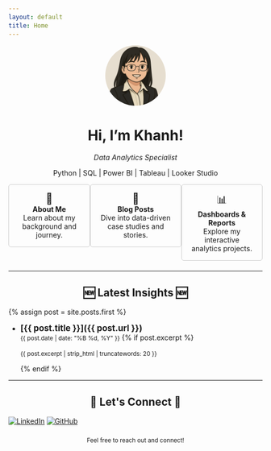 ```yaml
---
layout: default
title: Home
---
```


<div align="center">
  <img src="/assets/images/github_profilepic.png" alt="Khanh's profile photo" width="120" style="border-radius: 100%;"/>
  <h1>Hi, I’m Khanh!</h1>
  <p><em>Data Analytics Specialist</em></p>
  <p>Python | SQL | Power BI | Tableau | Looker Studio </p>
</div>


<div style="display: flex; justify-content: space-around; margin-bottom: 20px;">
  <a href="/about" style="text-decoration: none;">
    <div style="border: 1px solid #ccc; padding: 15px; border-radius: 5px; text-align: center;">
      <span style="font-size: 1.5em;">👤</span><br>
      <strong>About Me</strong><br>
      Learn about my background and journey.
    </div>
  </a>
  <a href="/posts/" style="text-decoration: none;">
    <div style="border: 1px solid #ccc; padding: 15px; border-radius: 5px; text-align: center;">
      <span style="font-size: 1.5em;">📝</span><br>
      <strong>Blog Posts</strong><br>
      Dive into data-driven case studies and stories.
    </div>
  </a>
  <a href="https://github.com/dtbkhanh/Data-Analytics-and-Reports" style="text-decoration: none;">
    <div style="border: 1px solid #ccc; padding: 15px; border-radius: 5px; text-align: center;">
      <span style="font-size: 1.5em;">📊</span><br>
      <strong>Dashboards & Reports</strong><br>
      Explore my interactive analytics projects.
    </div>
  </a>
</div>

---
<div align="center" style="margin-top: 20px;">
  <h2>🆕 Latest Insights 🆕</h2>
</div>

{% assign post = site.posts.first %}
- **<span style="font-size: 1.2em;">[{{ post.title }}]({{ post.url }})</span>**
  <br><small>{{ post.date | date: "%B %d, %Y" }}</small>
  {% if post.excerpt %}
    <p><small>{{ post.excerpt | strip_html | truncatewords: 20 }}</small></p>
  {% endif %}

---

<div align="center" style="margin-top: 20px;">
  <h2>🤝 Let's Connect 🤝</h2>
</div>

[![LinkedIn](https://img.shields.io/badge/LinkedIn-0A66C2?style=flat&logo=linkedin&logoColor=white)](https://www.linkedin.com/in/dtbkhanh/)
[![GitHub](https://img.shields.io/badge/GitHub-181717?style=flat&logo=github&logoColor=white)](https://github.com/dtbkhanh)

<div align="center" style="margin-top: 20px;">
  <small>Feel free to reach out and connect!</small>
</div>
